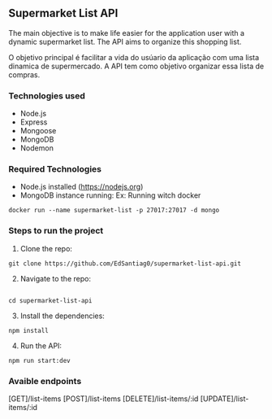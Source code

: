 ## Supermarket List API

The main objective is to make life easier for the application user with a dynamic supermarket list. The API aims to organize this shopping list.

O objetivo principal é facilitar a vida do usúario da aplicação com uma lista dinamica de supermercado. A API tem como objetivo organizar essa lista de compras.

### Technologies used

- Node.js
- Express
- Mongoose
- MongoDB
- Nodemon

### Required Technologies

- Node.js installed (https://nodejs.org)
- MongoDB instance running:
  Ex: Running witch docker

```
docker run --name supermarket-list -p 27017:27017 -d mongo
```

### Steps to run the project

1. Clone the repo:

```
git clone https://github.com/EdSantiag0/supermarket-list-api.git
```

2. Navigate to the repo:

```

cd supermarket-list-api
```

3. Install the dependencies:

```
npm install
```

4. Run the API:

```
npm run start:dev
```

### Avaible endpoints

[GET]/list-items
[POST]/list-items
[DELETE]/list-items/:id
[UPDATE]/list-items/:id
